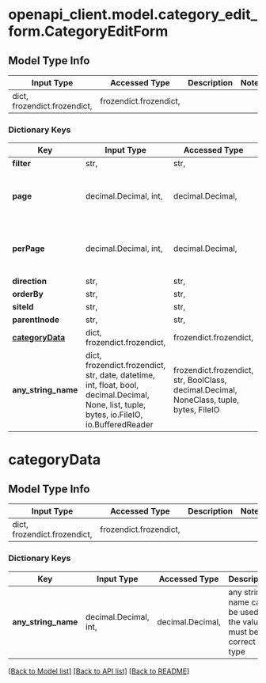 # openapi_client.model.category_edit_form.CategoryEditForm

## Model Type Info
Input Type | Accessed Type | Description | Notes
------------ | ------------- | ------------- | -------------
dict, frozendict.frozendict,  | frozendict.frozendict,  |  | 

### Dictionary Keys
Key | Input Type | Accessed Type | Description | Notes
------------ | ------------- | ------------- | ------------- | -------------
**filter** | str,  | str,  |  | [optional] 
**page** | decimal.Decimal, int,  | decimal.Decimal,  |  | [optional] value must be a 32 bit integer
**perPage** | decimal.Decimal, int,  | decimal.Decimal,  |  | [optional] value must be a 32 bit integer
**direction** | str,  | str,  |  | [optional] 
**orderBy** | str,  | str,  |  | [optional] 
**siteId** | str,  | str,  |  | [optional] 
**parentInode** | str,  | str,  |  | [optional] 
**[categoryData](#categoryData)** | dict, frozendict.frozendict,  | frozendict.frozendict,  |  | [optional] 
**any_string_name** | dict, frozendict.frozendict, str, date, datetime, int, float, bool, decimal.Decimal, None, list, tuple, bytes, io.FileIO, io.BufferedReader | frozendict.frozendict, str, BoolClass, decimal.Decimal, NoneClass, tuple, bytes, FileIO | any string name can be used but the value must be the correct type | [optional]

# categoryData

## Model Type Info
Input Type | Accessed Type | Description | Notes
------------ | ------------- | ------------- | -------------
dict, frozendict.frozendict,  | frozendict.frozendict,  |  | 

### Dictionary Keys
Key | Input Type | Accessed Type | Description | Notes
------------ | ------------- | ------------- | ------------- | -------------
**any_string_name** | decimal.Decimal, int,  | decimal.Decimal,  | any string name can be used but the value must be the correct type | [optional] value must be a 32 bit integer

[[Back to Model list]](../../README.md#documentation-for-models) [[Back to API list]](../../README.md#documentation-for-api-endpoints) [[Back to README]](../../README.md)

